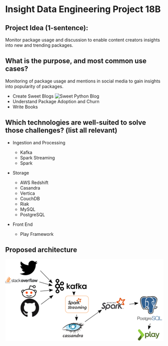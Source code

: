 # Insight Data Engineering Project 18B

## Project Idea (1-sentence):
Monitor package usage and discussion to enable content creators insights into new and trending packages.

## What is the purpose, and most common use cases?
Monitoring of package usage and mentions in social media to gain insights into popularity of packages.
* Create Sweet Blogs
![Sweet Python Blog](./sweet_python_blog.png)
* Understand Package Adoption and Churn
* Write Books

## Which technologies are well-suited to solve those challenges? (list all relevant)
* Ingestion and Processing
  * Kafka
  * Spark Streaming
  * Spark

* Storage
  * AWS Redshift
  * Casandra
  * Vertica
  * CouchDB
  * Riak
  * MySQL
  * PostgreSQL

* Front End
  * Play Framework

## Proposed architecture
![Data Engineering Stack](./de_stack.png)
